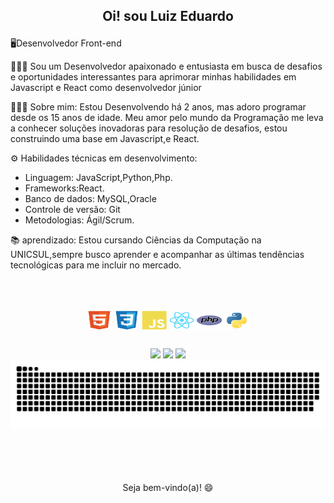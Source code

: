 ## <p align="center"> Oi! sou Luiz Eduardo <p/>
<p align="center">
 
 🖥Desenvolvedor Front-end
 
👨🏿‍💻 Sou um Desenvolvedor apaixonado e entusiasta em busca de desafios e oportunidades interessantes para aprimorar minhas habilidades em Javascript e React como desenvolvedor júnior

👨🏿‍🎓 Sobre mim:
Estou  Desenvolvendo há 2 anos, mas adoro programar desde os 15 anos de idade. Meu amor pelo mundo da Programação me leva a conhecer soluções inovadoras para  resolução de desafios, estou construindo uma base em Javascript,e React. 

⚙️ Habilidades técnicas em desenvolvimento:
- Linguagem: JavaScript,Python,Php.
- Frameworks:React.
- Banco de dados: MySQL,Oracle
- Controle de versão: Git
- Metodologias: Ágil/Scrum.

📚 aprendizado:
Estou cursando Ciências da Computação na UNICSUL,sempre busco aprender e acompanhar as últimas tendências tecnológicas para me incluir no mercado.
</p>
<br></br>
 
<div style="display: inline_block" align="center"><br>
  <img align="center" alt="Luiz-HTML" height="30" width="40" src="https://raw.githubusercontent.com/devicons/devicon/master/icons/html5/html5-original.svg">
  <img align="center" alt="Luiz-CSS" height="30" width="40" src="https://raw.githubusercontent.com/devicons/devicon/master/icons/css3/css3-original.svg">
  <img align="center" alt="Luiz-Js" height="30" width="40" src="https://raw.githubusercontent.com/devicons/devicon/master/icons/javascript/javascript-plain.svg">
  <img align="center" alt="Luiz-React" height="30" width="40" src="https://raw.githubusercontent.com/devicons/devicon/master/icons/react/react-original.svg">
  <img align="center" alt="Luiz-Php" height="30" width="40" src="https://raw.githubusercontent.com/devicons/devicon/master/icons/php/php-original.svg">
  <img align="center" alt="Luiz-Python" height="30" width="40" src="https://raw.githubusercontent.com/devicons/devicon/master/icons/python/python-original.svg">
</div>
    
 ##
 
<div align="center"> 
  <a href="https://www.instagram.com/iam.luiiz/" target="_blank"><img src="https://img.shields.io/badge/-Instagram-%23E4405F?style=for-the-badge&logo=instagram&logoColor=white" target="_blank"></a>
  <a href = "mailto:luizsilvaa1114@gmail.com"><img src="https://img.shields.io/badge/-Gmail-%23333?style=for-the-badge&logo=gmail&logoColor=white" target="_blank"></a>
  <a href="https://www.linkedin.com/in/luiz-eduardo-ara%C3%BAjo-8a63151ba/" target="_blank"><img src="https://img.shields.io/badge/-LinkedIn-%230077B5?style=for-the-badge&logo=linkedin&logoColor=white" 
     target="_blank"></a> 
 
  <picture align="center">
     <source media="(prefers-color-scheme: dark)" srcset="https://raw.githubusercontent.com/AecioJose/AecioJose/output/github-contribution-grid-snake-dark.svg">
     <source media="(prefers-color-scheme: light)" srcset="https://raw.githubusercontent.com/AecioJose/AecioJose/output/github-contribution-grid-snake.svg">
     <img alt="github contribution grid snake animation" src="https://raw.githubusercontent.com/AecioJose/AecioJose/output/github-contribution-grid-snake.svg">
   </picture>
</div>
<br><br><br><br>
<p align="center">Seja bem-vindo(a)! 😄</p>



